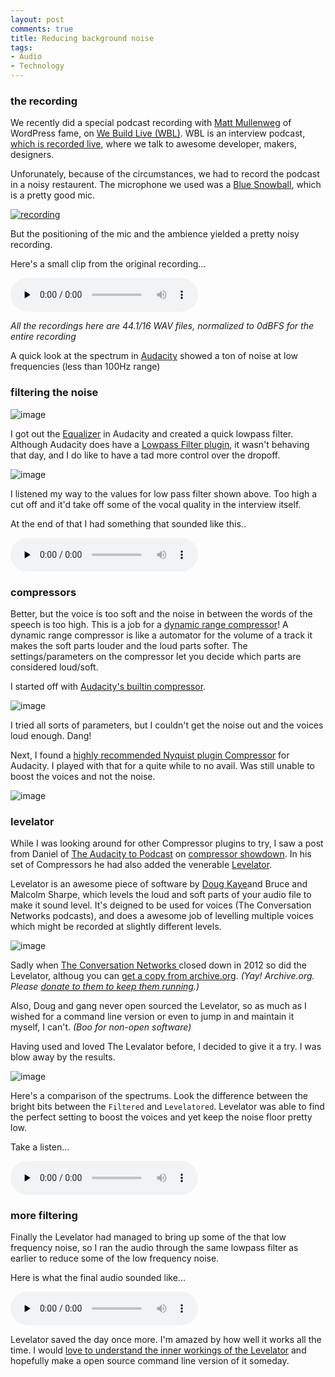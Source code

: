 ```yaml
---
layout: post
comments: true
title: Reducing background noise
tags:
- Audio
- Technology
---
```


### the recording

We recently did a special podcast recording with [Matt Mullenweg](http://ma.tt) of WordPress fame, on [We Build Live (WBL)](http://live.webuild.sg/). WBL is an interview podcast, [which is recorded live](streaming-audio/), where we talk to awesome developer, makers, designers.

Unforunately, because of the circumstances, we had to record the podcast in a noisy restaurent. The microphone we used was a [Blue Snowball](http://bluemic.com/snowball/), which is a pretty good mic.

[![recording](images//2014/06/mattinsg.jpg)](https://twitter.com/gamerz/status/474118691173322752/photo/1)

But the positioning of the mic and the ambience yielded a pretty noisy recording.

Here's a small clip from the original recording...

<audio controls="controls" preload="none">
	<source src="../audio/2014/06/orig.wav" type="audio/wav">
</audio>

_All the recordings here are 44.1/16 WAV files, normalized to 0dBFS for the entire recording_

A quick look at the spectrum in [Audacity](http://audacity.sourceforge.net/) showed a ton of noise at low frequencies (less than 100Hz range)

### filtering the noise


![image](images//2014/06/orig.png)

I got out the [Equalizer](http://manual.audacityteam.org/o/man/equalization.html) in Audacity and created a quick lowpass filter. Although Audacity does have a [Lowpass Filter plugin](http://manual.audacityteam.org/o/man/low_pass_filter.html), it wasn't behaving that day, and I do like to have a tad more control over the dropoff.

![image](images//2014/06/eq.png)

I listened my way to the values for low pass filter shown above. Too high a cut off and it'd take off some of the vocal quality in the interview itself.

At the end of that I had something that sounded like this..

<audio controls="controls" preload="none">
	<source src="../audio/2014/06/prelevel.wav" type="audio/wav">
</audio>


### compressors

Better, but the voice is too soft and the noise in between the words of the speech is too high. This is a job for a [dynamic range compressor](http://en.wikipedia.org/wiki/Dynamic_range_compression)! A dynamic range compressor is like a automator for the volume of a track it makes the soft parts louder and the loud parts softer. The settings/parameters on the compressor let you decide which parts are considered loud/soft.

I started off with [Audacity's builtin compressor](http://manual.audacityteam.org/o/man/compressor.html).

![image](images//2014/06/compressor.png)

I tried all sorts of parameters, but I couldn't get the noise out and the voices loud enough. Dang!

Next, I found a [highly recommended Nyquist plugin Compressor](http://theaudacitytopodcast.com/chriss-dynamic-compressor-plugin-for-audacity/) for Audacity. I played with that for a quite while to no avail. Was still unable to boost the voices and not the noise.

![image](images//2014/06/cdc.png)


### levelator

While I was looking around for other Compressor plugins to try, I saw a post from Daniel of [The Audacity to Podcast](http://theaudacitytopodcast.com/) on [compressor showdown](http://theaudacitytopodcast.com/tap065-audacity-compressor-showdown/). In his set of Compressors he had also added the venerable [Levelator](http://en.wikipedia.org/wiki/Levelator).

Levelator is an awesome piece of software by [Doug Kaye](http://www.dougkaye.com/)and Bruce and Malcolm Sharpe, which levels the loud and soft parts of your audio file to make it sound level. It's deigned to be used for voices (The Conversation Networks podcasts), and does a awesome job of levelling multiple voices which might be recorded at slightly different levels.

![image](images//2014/06/levelator.png)

Sadly when [The Conversation Networks ](http://web.archive.org/web/20130729200341id_/http://www.conversationsnetwork.org/)closed down in 2012 so did the Levelator, althoug you can [get a copy from archive.org](http://web.archive.org/web/20130729204551id_/http://www.conversationsnetwork.org/levelator/). _(Yay! Archive.org. Please [donate to them to keep them running](https://archive.org/donate/index.php).)_

Also, Doug and gang never open sourced the Levelator, so as much as I wished for a command line version or even to jump in and maintain it myself, I can't. _(Boo for non-open software)_

Having used and loved The Levalator before, I decided to give it a try. I was blow away by the results.

![image](images//2014/06/spectrum.png)

Here's a comparison of the spectrums. Look the difference between the bright bits between the `Filtered` and `Levelatored`. Levelator was able to find the perfect setting to boost the voices and yet keep the noise floor pretty low.

Take a listen...

<audio controls="controls" preload="none">
	<source src="../audio/2014/06/postlevel.wav" type="audio/wav">
</audio>


### more filtering

Finally the Levelator had managed to bring up some of the that low frequency noise, so I ran the audio through the same lowpass filter as earlier to reduce some of the low frequency noise.

Here is what the final audio sounded like...

<audio controls="controls" preload="none">
	<source src="../audio/2014/06/postfilter.wav" type="audio/wav">
</audio>

Levelator saved the day once more. I'm amazed by how well it works all the time. I would [love to understand the inner workings of the Levelator](http://web.archive.org/web/20130729204708id_/http://www.conversationsnetwork.org/levelatorAlgorithm) and hopefully make a open source command line version of it someday.
